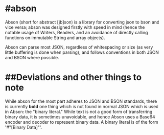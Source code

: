 #abson
=====

Abson (short for abstract [jb]son) is a library for converting json to bson and vice versa; abson was
designed firstly with speed in mind (hence the notable usage of Writers, Readers, and an avoidance of
directly calling functions on immutable String and array objects).

Abson can parse most JSON, regardless of whitespacing or size (as very little buffering is done when parsing), and follows
conventions in both JSON and BSON where possible.

##Deviations and other things to note
=====

While abson for the most part adheres to JSON and BSON standards, there is currently **bold** one thing which is not found
in normal JSON which is used in Abson: the "binary literal." While text is not a good form of transferring binary data,
it is sometimes unavoidable, and hence Abson uses a Base64 encoder and decoder to represent binary data. A binary literal
is of the form '#"[Binary Data]"'.